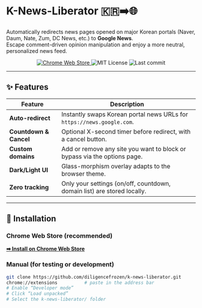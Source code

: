 # K-News-Liberator 🇰🇷➡️🌐

Automatically redirects news pages opened on major Korean portals (Naver, Daum, Nate, Zum, DC News, etc.) to **Google News**.  
Escape comment-driven opinion manipulation and enjoy a more neutral, personalized news feed.

<p align="center">
  <a href="https://chromewebstore.google.com/detail/nngn-navernewstogooglenew/nmedoidkbdkaaphkbdhmnjmekbcfbomn">
    <img src="https://img.shields.io/chrome-web-store/v/nmedoidkbdkaaphkbdhmnjmekbcfbomn?logo=googlechrome" alt="Chrome Web Store">
  </a>
  <img src="https://img.shields.io/badge/License-MIT-informational" alt="MIT License">
  <img src="https://img.shields.io/github/last-commit/your-id/k-news-liberator" alt="Last commit">
</p>

---

## ✨ Features

| Feature | Description |
|---------|-------------|
| **Auto-redirect** | Instantly swaps Korean portal news URLs for `https://news.google.com`. |
| **Countdown & Cancel** | Optional X-second timer before redirect, with a cancel button. |
| **Custom domains** | Add or remove any site you want to block or bypass via the options page. |
| **Dark/Light UI** | Glass-morphism overlay adapts to the browser theme. |
| **Zero tracking** | Only your settings (on/off, countdown, domain list) are stored locally. |

---

## 🚀 Installation

### Chrome Web Store (recommended)

[**➡ Install on Chrome Web Store**](https://chromewebstore.google.com/detail/nngn-navernewstogooglenew/nmedoidkbdkaaphkbdhmnjmekbcfbomn)

### Manual (for testing or development)

```bash
git clone https://github.com/diligencefrozen/k-news-liberator.git
chrome://extensions          # paste in the address bar
# Enable “Developer mode”
# Click “Load unpacked”
# Select the k-news-liberator/ folder
